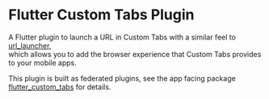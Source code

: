 # Flutter Custom Tabs Plugin

A Flutter plugin to launch a URL in Custom Tabs with a similar feel to [url_launcher](https://pub.dev/packages/url_launcher),  
which allows you to add the browser experience that Custom Tabs provides to your mobile apps.

This plugin is built as federated plugins, see the app facing package [flutter_custom_tabs](./flutter_custom_tabs) for details.
